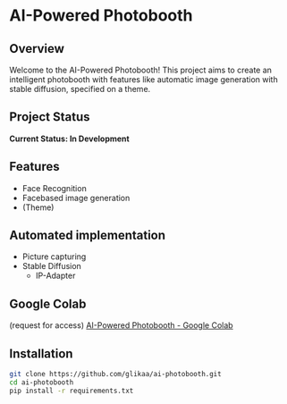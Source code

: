 # AI-Powered Photobooth

## Overview
Welcome to the AI-Powered Photobooth! This project aims to create an intelligent photobooth with features like automatic image generation with stable diffusion, specified on a theme. 

## Project Status
**Current Status: In Development**

## Features
- Face Recognition
- Facebased image generation 
- (Theme)

## Automated implementation
- Picture capturing
- Stable Diffusion 
    - IP-Adapter  

## Google Colab 
(request for access)
[AI-Powered Photobooth - Google Colab](https://colab.research.google.com/drive/1ycgklBBO_H3vBkQTus8rimRZbnhGoU-B?usp=sharing)


## Installation
```bash
git clone https://github.com/glikaa/ai-photobooth.git
cd ai-photobooth
pip install -r requirements.txt

